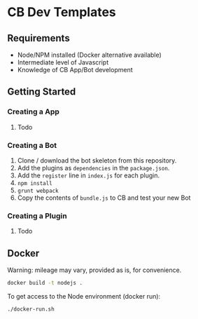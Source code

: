 # CB Dev Templates

## Requirements

* Node/NPM installed (Docker alternative available)
* Intermediate level of Javascript
* Knowledge of CB App/Bot development

## Getting Started

### Creating a App

1. Todo

### Creating a Bot

1. Clone / download the bot skeleton from this repository.
3. Add the plugins as ```dependencies``` in the ```package.json```.
4. Add the ```register``` line in ```index.js``` for each plugin.
5. ```npm install```
6. ```grunt webpack```
7. Copy the contents of `bundle.js` to CB and test your new Bot

### Creating a Plugin

1. Todo

## Docker

Warning: mileage may vary, provided as is, for convenience.

``` bash
docker build -t nodejs .
```

To get access to the Node environment (docker run):
``` bash
./docker-run.sh
```
